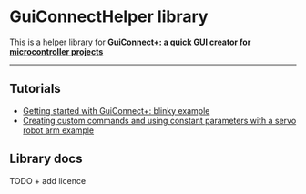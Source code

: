 # GuiConnectHelper library
This is a helper library for **[GuiConnect+: a quick GUI creator for microcontroller projects](https://play.google.com/store/apps/details?id=com.zmdev.protoplus)**
__________

## Tutorials
* [Getting started with GuiConnect+: blinky example](https://github.com/zakimadaoui/GuiConnectHelper/blob/master/docs/Getting%20started%20with%20GuiConnect%2B.md)
* [Creating custom commands and using constant parameters with a servo robot arm example](https://github.com/zakimadaoui/GuiConnectHelper/blob/master/docs/GuiConnect%2B%20tutorial%20II:%20custom%20commands.md)

## Library docs

TODO + add licence
